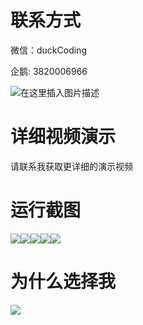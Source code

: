 # 联系方式

微信：duckCoding

企鹅: 3820006966

![在这里插入图片描述](http://upload.cxycsx.vip/91ab4bcb4f2c4c6db86365bb6d6e9c62.jpeg)

# 详细视频演示

请联系我获取更详细的演示视频

# 运行截图

![](http://www.bysj52.com/uploadfile/ueditor/image/202306/%E6%AF%95%E8%AE%BEssm798%E5%9F%BA%E4%BA%8Ejava%E7%9A%84%E6%B1%87%E7%BC%96%E8%AF%BE%E7%A8%8B%E7%BD%91%E7%AB%99+vue%E6%AF%95%E4%B8%9A%E8%AE%BE%E8%AE%A1/5.png)![](http://www.bysj52.com/uploadfile/ueditor/image/202306/%E6%AF%95%E8%AE%BEssm798%E5%9F%BA%E4%BA%8Ejava%E7%9A%84%E6%B1%87%E7%BC%96%E8%AF%BE%E7%A8%8B%E7%BD%91%E7%AB%99+vue%E6%AF%95%E4%B8%9A%E8%AE%BE%E8%AE%A1/3.png)![](http://www.bysj52.com/uploadfile/ueditor/image/202306/%E6%AF%95%E8%AE%BEssm798%E5%9F%BA%E4%BA%8Ejava%E7%9A%84%E6%B1%87%E7%BC%96%E8%AF%BE%E7%A8%8B%E7%BD%91%E7%AB%99+vue%E6%AF%95%E4%B8%9A%E8%AE%BE%E8%AE%A1/2.png)![](http://www.bysj52.com/uploadfile/ueditor/image/202306/%E6%AF%95%E8%AE%BEssm798%E5%9F%BA%E4%BA%8Ejava%E7%9A%84%E6%B1%87%E7%BC%96%E8%AF%BE%E7%A8%8B%E7%BD%91%E7%AB%99+vue%E6%AF%95%E4%B8%9A%E8%AE%BE%E8%AE%A1/4.png)![](http://www.bysj52.com/uploadfile/ueditor/image/202306/%E6%AF%95%E8%AE%BEssm798%E5%9F%BA%E4%BA%8Ejava%E7%9A%84%E6%B1%87%E7%BC%96%E8%AF%BE%E7%A8%8B%E7%BD%91%E7%AB%99+vue%E6%AF%95%E4%B8%9A%E8%AE%BE%E8%AE%A1/1.png)

# 为什么选择我

![](http://upload.cxycsx.vip/%E7%A8%8B%E5%BA%8F%E8%AE%BE%E8%AE%A1.png)

